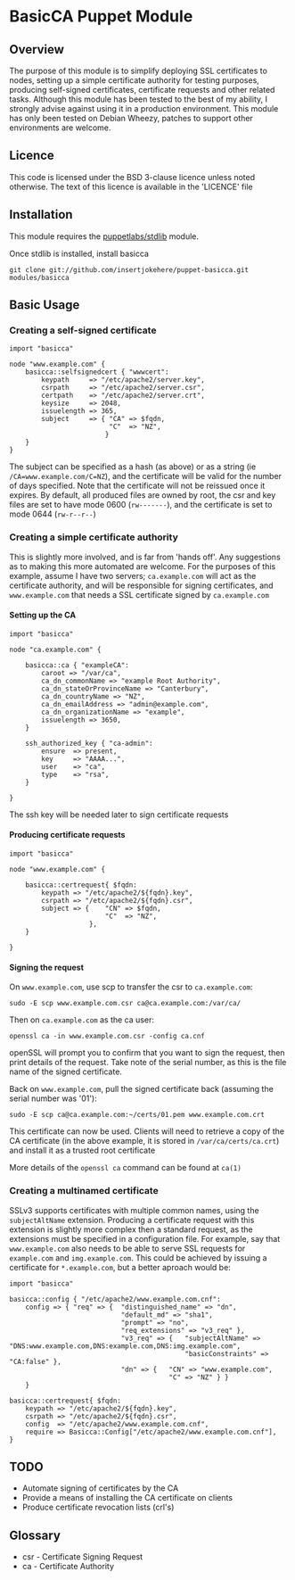 # BasicCA Puppet Module

## Overview

The purpose of this module is to simplify deploying SSL certificates to nodes, setting up a simple certificate authority for testing purposes, producing self-signed certificates, certificate requests and other related tasks.
Although this module has been tested to the best of my ability, I strongly advise against using it in a production environment. This module has only been tested on Debian Wheezy, patches to support other environments are welcome.

## Licence

This code is licensed under the BSD 3-clause licence unless noted otherwise. The text of this licence is available in the 'LICENCE' file

## Installation

This module requires the [puppetlabs/stdlib](https://forge.puppetlabs.com/puppetlabs/stdlib) module.

Once stdlib is installed, install basicca

	git clone git://github.com/insertjokehere/puppet-basicca.git modules/basicca

## Basic Usage

### Creating a self-signed certificate

	import "basicca"

	node "www.example.com" {
		basicca::selfsignedcert { "wwwcert":
			keypath		=> "/etc/apache2/server.key",
			csrpath		=> "/etc/apache2/server.csr",
			certpath	=> "/etc/apache2/server.crt",
			keysize		=> 2048,
			issuelength => 365,
			subject		=> { "CA" => $fqdn,
							 "C"  => "NZ",
							}
		}
	}

The subject can be specified as a hash (as above) or as a string (ie `/CA=www.example.com/C=NZ`), and the certificate will be valid for the number of days specified. Note that the certificate will not be reissued once it expires.
By default, all produced files are owned by root, the csr and key files are set to have mode 0600 (`rw-------`), and the certificate is set to mode 0644 (`rw-r--r--`)

### Creating a simple certificate authority

This is slightly more involved, and is far from 'hands off'. Any suggestions as to making this more automated are welcome. For the purposes of this example, assume I have two servers; `ca.example.com` will act as the certificate authority, and will be responsible for signing certificates, and `www.example.com` that needs a SSL certificate signed by `ca.example.com`

#### Setting up the CA

	import "basicca"

	node "ca.example.com" {

		basicca::ca { "exampleCA":
			caroot => "/var/ca",
			ca_dn_commonName => "example Root Authority",
			ca_dn_stateOrProvinceName => "Canterbury",
			ca_dn_countryName => "NZ",
			ca_dn_emailAddress => "admin@example.com",
			ca_dn_organizationName => "example",
			issuelength => 3650,
		}

		ssh_authorized_key { "ca-admin":
			ensure 	=> present,
			key 	=> "AAAA...",
			user 	=> "ca",
			type	=> "rsa",
		}

	}

The ssh key will be needed later to sign certificate requests

#### Producing certificate requests

	import "basicca"

	node "www.example.com" {

		basicca::certrequest{ $fqdn:
	  		keypath => "/etc/apache2/${fqdn}.key",
	  		csrpath => "/etc/apache2/${fqdn}.csr",
	  		subject => { 	"CN" => $fqdn,
	  						"C"  => "NZ",
	  					},
	  	}

	}

#### Signing the request

On `www.example.com`, use scp to transfer the csr to `ca.example.com`:

	sudo -E scp www.example.com.csr ca@ca.example.com:/var/ca/

Then on `ca.example.com` as the ca user:

	openssl ca -in www.example.com.csr -config ca.cnf

openSSL will prompt you to confirm that you want to sign the request, then print details of the request. Take note of the serial number, as this is the file name of the signed certificate.

Back on `www.example.com`, pull the signed certificate back (assuming the serial number was '01'):

	sudo -E scp ca@ca.example.com:~/certs/01.pem www.example.com.crt

This certificate can now be used. Clients will need to retrieve a copy of the CA certificate (in the above example, it is stored in `/var/ca/certs/ca.crt`) and install it as a trusted root certificate

More details of the `openssl ca` command can be found at `ca(1)`

### Creating a multinamed certificate

SSLv3 supports certificates with multiple common names, using the `subjectAltName` extension. Producing a certificate request with this extension is slightly more complex then a standard request, as the extensions must be specified in a configuration file. For example, say that `www.example.com` also needs to be able to serve SSL requests for `example.com` and `img.example.com`. This could be achieved by issuing a certificate for `*.example.com`, but a better aproach would be:

	import "basicca"

	basicca::config { "/etc/apache2/www.example.com.cnf":
		config => { "req" => {	"distinguished_name" => "dn",
  								"default_md" => "sha1", 
  								"prompt" => "no",
  								"req_extensions" => "v3_req" }, 
  								"v3_req" => { 	"subjectAltName" => "DNS:www.example.com,DNS:example.com,DNS:img.example.com",
  												"basicConstraints" => "CA:false" },
  								"dn" => { 	"CN" => "www.example.com",
  											"C" => "NZ" } }
  		}

  	basicca::certrequest{ $fqdn:
		keypath => "/etc/apache2/${fqdn}.key",
		csrpath => "/etc/apache2/${fqdn}.csr",
		config  => "/etc/apache2/www.example.com.cnf",
		require => Basicca::Config["/etc/apache2/www.example.com.cnf"],
  	}


## TODO

 * Automate signing of certificates by the CA
 * Provide a means of installing the CA certificate on clients
 * Produce certificate revocation lists (crl's)

## Glossary

 * csr - Certificate Signing Request
 * ca - Certificate Authority
